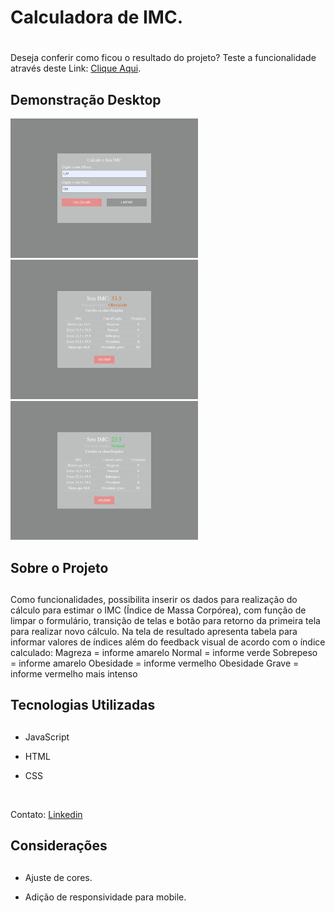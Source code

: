 # **Calculadora de IMC.** <h1>

Deseja conferir como ficou o resultado do projeto? Teste a funcionalidade através deste Link: [Clique Aqui]( https://jorgedeaquino.github.io/calculadora-de-IMC/?altura=&peso=).

## **Demonstração Desktop**
  
<img src="img-readme/tela-inicial-desk.png " width="300px"> <img src="img-readme/resultado-1-desk.png" width="300px"> <img src="img-readme/resultado-2-desk.png" width="300px">

## **Sobre o Projeto** <h2>
  
Como funcionalidades, possibilita inserir os dados para realização do cálculo para estimar o IMC (Índice de Massa Corpórea), com função de limpar o formulário, transição de telas e botão para retorno da primeira tela para realizar novo cálculo.
Na tela de resultado apresenta tabela para informar valores de índices além do feedback visual de acordo com o índice calculado:
	Magreza = informe amarelo
	Normal = informe verde
	Sobrepeso = informe amarelo
	Obesidade = informe vermelho
	Obesidade Grave = informe vermelho mais intenso

  
## **Tecnologias Utilizadas** <h2>

* JavaScript 
  
* HTML 
  
* CSS 

  
<br> 
  
Contato: [Linkedin]( https://www.linkedin.com/in/jorge-alexandre-de-aquino/)


## **Considerações** <h2>

* Ajuste de cores.

* Adição de responsividade para mobile.
